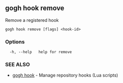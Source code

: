 ## gogh hook remove

Remove a registered hook

```
gogh hook remove [flags] <hook-id>
```

### Options

```
  -h, --help   help for remove
```

### SEE ALSO

* [gogh hook](gogh_hook.md)	 - Manage repository hooks (Lua scripts)

